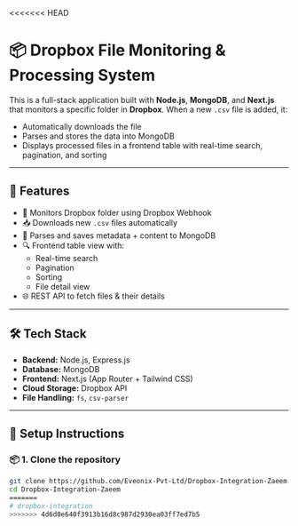 <<<<<<< HEAD
# 📦 Dropbox File Monitoring & Processing System

This is a full-stack application built with **Node.js**, **MongoDB**, and **Next.js** that monitors a specific folder in **Dropbox**. When a new `.csv` file is added, it:

- Automatically downloads the file
- Parses and stores the data into MongoDB
- Displays processed files in a frontend table with real-time search, pagination, and sorting

---

## 🚀 Features

- 📁 Monitors Dropbox folder using Dropbox Webhook
- 📥 Downloads new `.csv` files automatically
- 🧠 Parses and saves metadata + content to MongoDB
- 🔍 Frontend table view with:
  - Real-time search
  - Pagination
  - Sorting
  - File detail view
- 🌐 REST API to fetch files & their details

---

## 🛠 Tech Stack

- **Backend:** Node.js, Express.js
- **Database:** MongoDB
- **Frontend:** Next.js (App Router + Tailwind CSS)
- **Cloud Storage:** Dropbox API
- **File Handling:** `fs`, `csv-parser`

---

## 🧾 Setup Instructions

### 📦 1. Clone the repository

```bash
git clone https://github.com/Eveonix-Pvt-Ltd/Dropbox-Integration-Zaeem.git
cd Dropbox-Integration-Zaeem
=======
# dropbox-integration
>>>>>>> 4d6d0e640f3913b16d8c987d2930ea03ff7ed7b5
